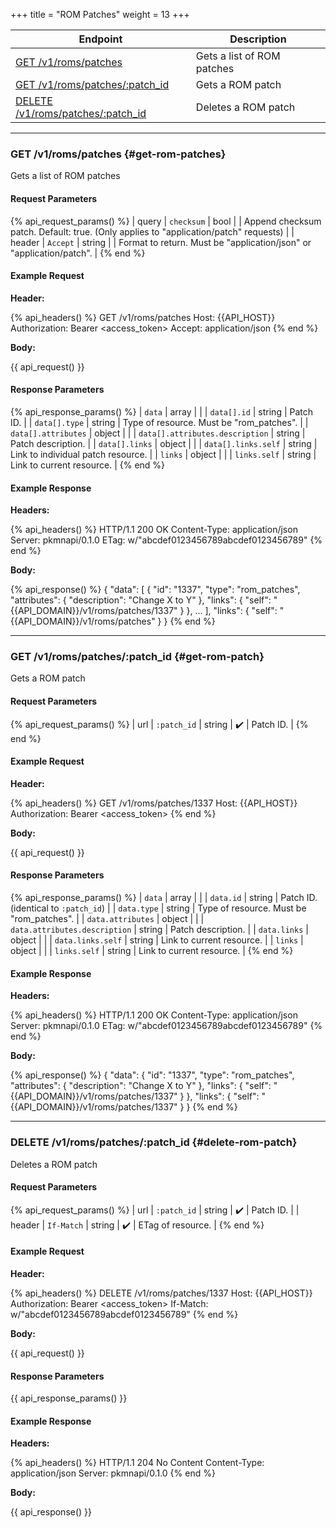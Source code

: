 +++
title = "ROM Patches"
weight = 13
+++

| Endpoint                                               | Description                |
|--------------------------------------------------------|----------------------------|
| [GET /v1/roms/patches](#get-rom-patches)               | Gets a list of ROM patches |
| [GET /v1/roms/patches/:patch_id](#get-rom-patch)       | Gets a ROM patch           |
| [DELETE /v1/roms/patches/:patch_id](#delete-rom-patch) | Deletes a ROM patch        |

---

### GET /v1/roms/patches {#get-rom-patches}

Gets a list of ROM patches

#### Request Parameters

{% api_request_params() %}
| query  | `checksum` | bool   | | Append checksum patch. Default: true. (Only applies to "application/patch" requests) |
| header | `Accept`   | string | | Format to return. Must be "application/json" or "application/patch".                 |
{% end %}

#### Example Request

**Header:**

{% api_headers() %}
GET /v1/roms/patches
Host: {{API_HOST}}
Authorization: Bearer <access_token>
Accept: application/json
{% end %}

**Body:**

{{ api_request() }}

#### Response Parameters

{% api_response_params() %}
| `data`                          | array  |                                          |
| `data[].id`                     | string | Patch ID.                                |
| `data[].type`                   | string | Type of resource. Must be "rom_patches". |
| `data[].attributes`             | object |                                          |
| `data[].attributes.description` | string | Patch description.                       |
| `data[].links`                  | object |                                          |
| `data[].links.self`             | string | Link to individual patch resource.       |
| `links`                         | object |                                          |
| `links.self`                    | string | Link to current resource.                |
{% end %}

#### Example Response

**Headers:**

{% api_headers() %}
HTTP/1.1 200 OK
Content-Type: application/json
Server: pkmnapi/0.1.0
ETag: w/"abcdef0123456789abcdef0123456789"
{% end %}

**Body:**

{% api_response() %}
{
    "data": [
        {
            "id": "1337",
            "type": "rom_patches",
            "attributes": {
                "description": "Change X to Y"
            },
            "links": {
                "self": "{{API_DOMAIN}}/v1/roms/patches/1337"
            }
        },
        ...
    ],
    "links": {
        "self": "{{API_DOMAIN}}/v1/roms/patches"
    }
}
{% end %}

---

### GET /v1/roms/patches/:patch_id {#get-rom-patch}

Gets a ROM patch

#### Request Parameters

{% api_request_params() %}
| url | `:patch_id` | string | ✔️ | Patch ID. |
{% end %}

#### Example Request

**Header:**

{% api_headers() %}
GET /v1/roms/patches/1337
Host: {{API_HOST}}
Authorization: Bearer <access_token>
{% end %}

**Body:**

{{ api_request() }}

#### Response Parameters

{% api_response_params() %}
| `data`                        | array  |                                          |
| `data.id`                     | string | Patch ID. (identical to `:patch_id`)     |
| `data.type`                   | string | Type of resource. Must be "rom_patches". |
| `data.attributes`             | object |                                          |
| `data.attributes.description` | string | Patch description.                       |
| `data.links`                  | object |                                          |
| `data.links.self`             | string | Link to current resource.                |
| `links`                       | object |                                          |
| `links.self`                  | string | Link to current resource.                |
{% end %}

#### Example Response

**Headers:**

{% api_headers() %}
HTTP/1.1 200 OK
Content-Type: application/json
Server: pkmnapi/0.1.0
ETag: w/"abcdef0123456789abcdef0123456789"
{% end %}

**Body:**

{% api_response() %}
{
    "data": {
        "id": "1337",
        "type": "rom_patches",
        "attributes": {
            "description": "Change X to Y"
        },
        "links": {
            "self": "{{API_DOMAIN}}/v1/roms/patches/1337"
        }
    },
    "links": {
        "self": "{{API_DOMAIN}}/v1/roms/patches/1337"
    }
}
{% end %}

---

### DELETE /v1/roms/patches/:patch_id {#delete-rom-patch}

Deletes a ROM patch

#### Request Parameters

{% api_request_params() %}
| url    | `:patch_id` | string | ✔️ | Patch ID.         |
| header | `If-Match`  | string | ✔️ | ETag of resource. |
{% end %}

#### Example Request

**Header:**

{% api_headers() %}
DELETE /v1/roms/patches/1337
Host: {{API_HOST}}
Authorization: Bearer <access_token>
If-Match: w/"abcdef0123456789abcdef0123456789"
{% end %}

**Body:**

{{ api_request() }}

#### Response Parameters

{{ api_response_params() }}

#### Example Response

**Headers:**

{% api_headers() %}
HTTP/1.1 204 No Content
Content-Type: application/json
Server: pkmnapi/0.1.0
{% end %}

**Body:**

{{ api_response() }}
